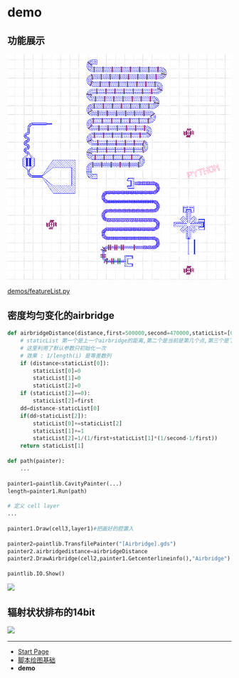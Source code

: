 # demo

## 功能展示

![](img_md/featurepic.png)

[demos/featureList.py](https://github.com/zhaouv/sqc-painter/blob/master/demos/featureList.py)

## 密度均匀变化的airbridge

``` python
def airbridgeDistance(distance,first=500000,second=470000,staticList=[0,0,0]):
    # staticList 第一个是上一个airbridge的距离,第二个是当前是第几个点,第三个是下一次的间隔
    # 这里利用了默认参数只初始化一次
    # 效果 : 1/length(i) 是等差数列
    if (distance<staticList[0]):
        staticList[0]=0
        staticList[1]=0
        staticList[2]=0
    if (staticList[2]==0):
        staticList[2]=first
    dd=distance-staticList[0]
    if(dd>staticList[2]):
        staticList[0]+=staticList[2]
        staticList[1]+=1
        staticList[2]=1/(1/first+staticList[1]*(1/second-1/first))
    return staticList[1]

def path(painter):
    ...

painter1=paintlib.CavityPainter(...)
length=painter1.Run(path)

# 定义 cell layer
...

painter1.Draw(cell3,layer1)#把画好的腔置入

painter2=paintlib.TransfilePainter("[Airbridge].gds")
painter2.airbridgedistance=airbridgeDistance
painter2.DrawAirbridge(cell2,painter1.Getcenterlineinfo(),"Airbridge")

paintlib.IO.Show()
```

![](img_md/tmp1.png)

## 辐射状状排布的14bit

![](img_md/tmp2.png)

- - -

- [Start Page](README.md)  
- [脚本绘图基础](base.md)  
- **demo**  